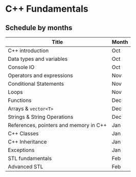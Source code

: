 # C++ Fundamentals
##  Schedule by months

| Title                                   | Month
| --------------------------------------- |------
| C++ introduction                        | Oct
| Data types and variables                | Oct
| Console IO                              | Oct
| Operators and expressions               | Nov
| Conditional Statements                  | Nov
| Loops                                   | Nov
| Functions                               | Dec
| Arrays & `vector<T>`                    | Dec
| Strings & String Operations             | Dec
| References, pointers and memory in C++  | Jan
| C++ Classes                             | Jan
| C++ Inheritance                         | Jan
| Exceptions                              | Jan
| STL fundamentals                        | Feb
| Advanced STL                            | Feb
